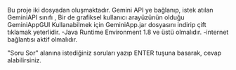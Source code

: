 Bu proje iki dosyadan oluşmaktadır.
Gemini API ye bağlanıp, istek atılan GeminiAPI sınıfı , Bir de grafiksel kullanıcı arayüzünün olduğu GeminiAppGUI
Kullanabilmek için GeminiApp.jar dosyasını indirip çift tıklamak yeterlidir.
   -Java Runtime Environment 1.8 ve üstü olmalıdır.
   -internet bağlantısı aktif olmalıdır.

"Soru Sor" alanına istediğiniz soruları yazıp ENTER tuşuna basarak, cevap alabilirsiniz.
  
